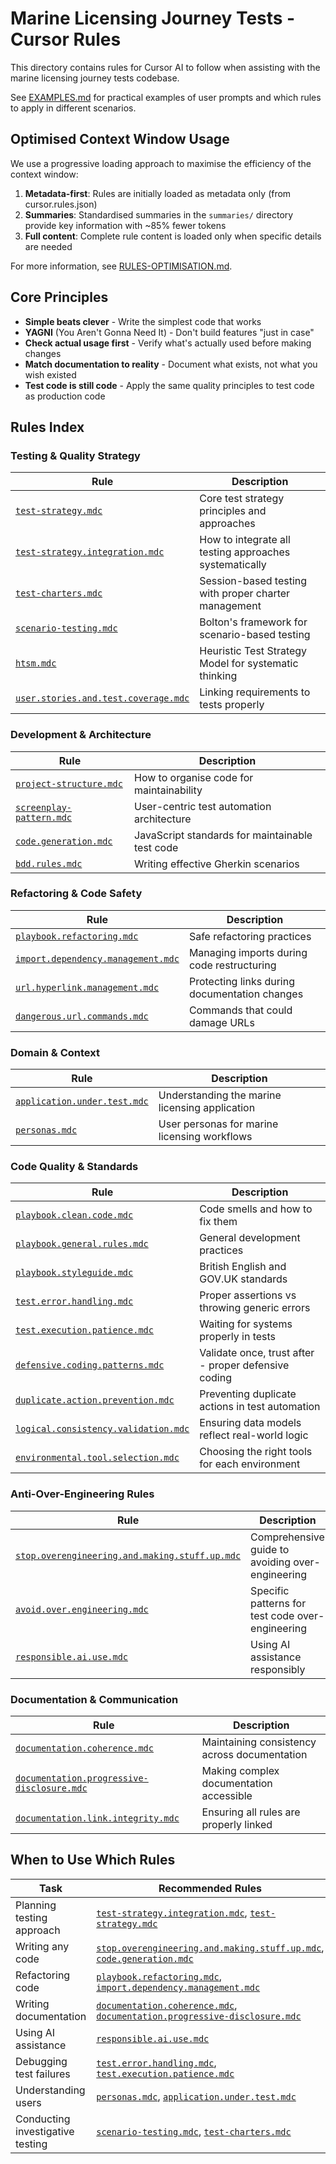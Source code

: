 # Marine Licensing Journey Tests - Cursor Rules

This directory contains rules for Cursor AI to follow when assisting with the marine licensing journey tests codebase.

See [EXAMPLES.md](./examples.md) for practical examples of user prompts and which rules to apply in different scenarios.

## Optimised Context Window Usage

We use a progressive loading approach to maximise the efficiency of the context window:

1. **Metadata-first**: Rules are initially loaded as metadata only (from cursor.rules.json)
2. **Summaries**: Standardised summaries in the `summaries/` directory provide key information with ~85% fewer tokens
3. **Full content**: Complete rule content is loaded only when specific details are needed

For more information, see [RULES-OPTIMISATION.md](../RULES-OPTIMISATION.md).

## Core Principles

- **Simple beats clever** - Write the simplest code that works
- **YAGNI** (You Aren't Gonna Need It) - Don't build features "just in case"
- **Check actual usage first** - Verify what's actually used before making changes
- **Match documentation to reality** - Document what exists, not what you wish existed
- **Test code is still code** - Apply the same quality principles to test code as production code

## Rules Index

### Testing & Quality Strategy

| Rule                                                                         | Description                                            |
| ---------------------------------------------------------------------------- | ------------------------------------------------------ |
| [`test-strategy.mdc`](./test-strategy.mdc)                                   | Core test strategy principles and approaches           |
| [`test-strategy.integration.mdc`](./test-strategy.integration.mdc)           | How to integrate all testing approaches systematically |
| [`test-charters.mdc`](./test-charters.mdc)                                   | Session-based testing with proper charter management   |
| [`scenario-testing.mdc`](./scenario-testing.mdc)                             | Bolton's framework for scenario-based testing          |
| [`htsm.mdc`](./htsm.mdc)                                                     | Heuristic Test Strategy Model for systematic thinking  |
| [`user.stories.and.test.coverage.mdc`](./user.stories.and.test.coverage.mdc) | Linking requirements to tests properly                 |

### Development & Architecture

| Rule                                                 | Description                                     |
| ---------------------------------------------------- | ----------------------------------------------- |
| [`project-structure.mdc`](./project-structure.mdc)   | How to organise code for maintainability        |
| [`screenplay-pattern.mdc`](./screenplay-pattern.mdc) | User-centric test automation architecture       |
| [`code.generation.mdc`](./code.generation.mdc)       | JavaScript standards for maintainable test code |
| [`bdd.rules.mdc`](./bdd.rules.mdc)                   | Writing effective Gherkin scenarios             |

### Refactoring & Code Safety

| Rule                                                                     | Description                                   |
| ------------------------------------------------------------------------ | --------------------------------------------- |
| [`playbook.refactoring.mdc`](./playbook.refactoring.mdc)                 | Safe refactoring practices                    |
| [`import.dependency.management.mdc`](./import.dependency.management.mdc) | Managing imports during code restructuring    |
| [`url.hyperlink.management.mdc`](./url.hyperlink.management.mdc)         | Protecting links during documentation changes |
| [`dangerous.url.commands.mdc`](./dangerous.url.commands.mdc)             | Commands that could damage URLs               |

### Domain & Context

| Rule                                                         | Description                                    |
| ------------------------------------------------------------ | ---------------------------------------------- |
| [`application.under.test.mdc`](./application.under.test.mdc) | Understanding the marine licensing application |
| [`personas.mdc`](./personas.mdc)                             | User personas for marine licensing workflows   |

### Code Quality & Standards

| Rule                                                                         | Description                                          |
| ---------------------------------------------------------------------------- | ---------------------------------------------------- |
| [`playbook.clean.code.mdc`](./playbook.clean.code.mdc)                       | Code smells and how to fix them                      |
| [`playbook.general.rules.mdc`](./playbook.general.rules.mdc)                 | General development practices                        |
| [`playbook.styleguide.mdc`](./playbook.styleguide.mdc)                       | British English and GOV.UK standards                 |
| [`test.error.handling.mdc`](./test.error.handling.mdc)                       | Proper assertions vs throwing generic errors         |
| [`test.execution.patience.mdc`](./test.execution.patience.mdc)               | Waiting for systems properly in tests                |
| [`defensive.coding.patterns.mdc`](./defensive.coding.patterns.mdc)           | Validate once, trust after - proper defensive coding |
| [`duplicate.action.prevention.mdc`](./duplicate.action.prevention.mdc)       | Preventing duplicate actions in test automation      |
| [`logical.consistency.validation.mdc`](./logical.consistency.validation.mdc) | Ensuring data models reflect real-world logic        |
| [`environmental.tool.selection.mdc`](./environmental.tool.selection.mdc)     | Choosing the right tools for each environment        |

### Anti-Over-Engineering Rules

| Rule                                                                                             | Description                                      |
| ------------------------------------------------------------------------------------------------ | ------------------------------------------------ |
| [`stop.overengineering.and.making.stuff.up.mdc`](./stop.overengineering.and.making.stuff.up.mdc) | Comprehensive guide to avoiding over-engineering |
| [`avoid.over.engineering.mdc`](./avoid.over.engineering.mdc)                                     | Specific patterns for test code over-engineering |
| [`responsible.ai.use.mdc`](./responsible.ai.use.mdc)                                             | Using AI assistance responsibly                  |

### Documentation & Communication

| Rule                                                                                     | Description                                  |
| ---------------------------------------------------------------------------------------- | -------------------------------------------- |
| [`documentation.coherence.mdc`](./documentation.coherence.mdc)                           | Maintaining consistency across documentation |
| [`documentation.progressive-disclosure.mdc`](./documentation.progressive-disclosure.mdc) | Making complex documentation accessible      |
| [`documentation.link.integrity.mdc`](./documentation.link.integrity.mdc)                 | Ensuring all rules are properly linked       |

## When to Use Which Rules

| Task                             | Recommended Rules                                                                                                                                        |
| -------------------------------- | -------------------------------------------------------------------------------------------------------------------------------------------------------- |
| Planning testing approach        | [`test-strategy.integration.mdc`](./test-strategy.integration.mdc), [`test-strategy.mdc`](./test-strategy.mdc)                                           |
| Writing any code                 | [`stop.overengineering.and.making.stuff.up.mdc`](./stop.overengineering.and.making.stuff.up.mdc), [`code.generation.mdc`](./code.generation.mdc)         |
| Refactoring code                 | [`playbook.refactoring.mdc`](./playbook.refactoring.mdc), [`import.dependency.management.mdc`](./import.dependency.management.mdc)                       |
| Writing documentation            | [`documentation.coherence.mdc`](./documentation.coherence.mdc), [`documentation.progressive-disclosure.mdc`](./documentation.progressive-disclosure.mdc) |
| Using AI assistance              | [`responsible.ai.use.mdc`](./responsible.ai.use.mdc)                                                                                                     |
| Debugging test failures          | [`test.error.handling.mdc`](./test.error.handling.mdc), [`test.execution.patience.mdc`](./test.execution.patience.mdc)                                   |
| Understanding users              | [`personas.mdc`](./personas.mdc), [`application.under.test.mdc`](./application.under.test.mdc)                                                           |
| Conducting investigative testing | [`scenario-testing.mdc`](./scenario-testing.mdc), [`test-charters.mdc`](./test-charters.mdc)                                                             |
